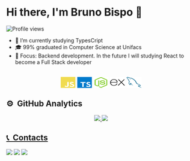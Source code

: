 # Hi there, I'm Bruno Bispo 👋

<p align="left"> <img src="https://komarev.com/ghpvc/?username=brunospo&color=009000" alt="Profile views" /> </p>

- 🌱 I’m currently studying TypesCript
- 🎓 99% graduated in Computer Science at Unifacs
- 🎯 Focus: Backend development. In the future I will studying React to become a Full Stack developer

<div style="display: inline_block" align="center"><br>
  <img align="center" alt="Brunospo-Js" height="30" width="40" src="https://raw.githubusercontent.com/devicons/devicon/master/icons/javascript/javascript-plain.svg">
  <img align="center" alt="Brunospo-Ts" height="30" width="40" src="https://raw.githubusercontent.com/devicons/devicon/master/icons/typescript/typescript-plain.svg">
  <img align="center" alt="Brunospo-Node" height="30" width="40" src="https://raw.githubusercontent.com/devicons/devicon/master/icons/nodejs/nodejs-plain.svg">
  <img align="center" alt="Brunospo-ExpressJs" height="30" width="40" src="https://raw.githubusercontent.com/devicons/devicon/master/icons/express/express-original.svg">
  <img align="center" alt="Brunospo-MySql" height="30" width="40" src="https://raw.githubusercontent.com/devicons/devicon/master/icons/mysql/mysql-plain.svg">
</div>

## ⚙️ &nbsp;GitHub Analytics

<div align="center">
  <a href="https://github.com/brunospo">
  <img height="180em" src="https://github-readme-stats.vercel.app/api?username=brunospo&show_icons=true&theme=chartreuse-dark&include_all_commits=true&count_private=true&hide_border=true&icon_color=80ff00"/>
  <img height="180em" src="https://github-readme-stats.vercel.app/api/top-langs/?username=brunospo&layout=compact&langs_count=7&theme=chartreuse-dark&hide_border=true"/>
</div>  
  
  ## 📞 &nbsp;Contacts
  
  <div> 
 <a href="https://discord.gg/tfCErChP" target="_blank"><img src="https://img.shields.io/badge/Discord-7289DA?style=for-the-badge&logo=discord&logoColor=white" target="_blank"></a> 
  <a href = "mailto:brunobispoo25@gmail.com"><img src="https://img.shields.io/badge/Gmail-D14836?style=for-the-badge&logo=gmail&logoColor=white" target="_blank"></a>
  <a href="https://www.linkedin.com/in/bruno-bispo-de-oliveira-78bb79230/" target="_blank"><img src="https://img.shields.io/badge/-LinkedIn-%230077B5?style=for-the-badge&logo=linkedin&logoColor=white" target="_blank"></a>  
</div>
